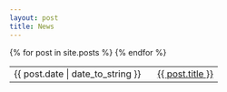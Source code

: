 ```yaml
---
layout: post
title: News
---
```


<table>
    {% for post in site.posts %}
    <tr>
        <td>{{ post.date | date_to_string }}&nbsp;&nbsp;&nbsp;</td>
        <td><a href="{{ site.baseurl }}{{ post.url }}">{{ post.title }}</a></td>
    </tr>
    {% endfor %}
</table>
